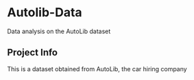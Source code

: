 # Autolib-Data
Data analysis on the AutoLib dataset

## Project Info
This is a dataset obtained from AutoLib, the car hiring company
